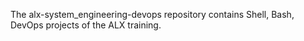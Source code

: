 The alx-system_engineering-devops repository contains Shell, Bash, DevOps projects of the ALX training.
